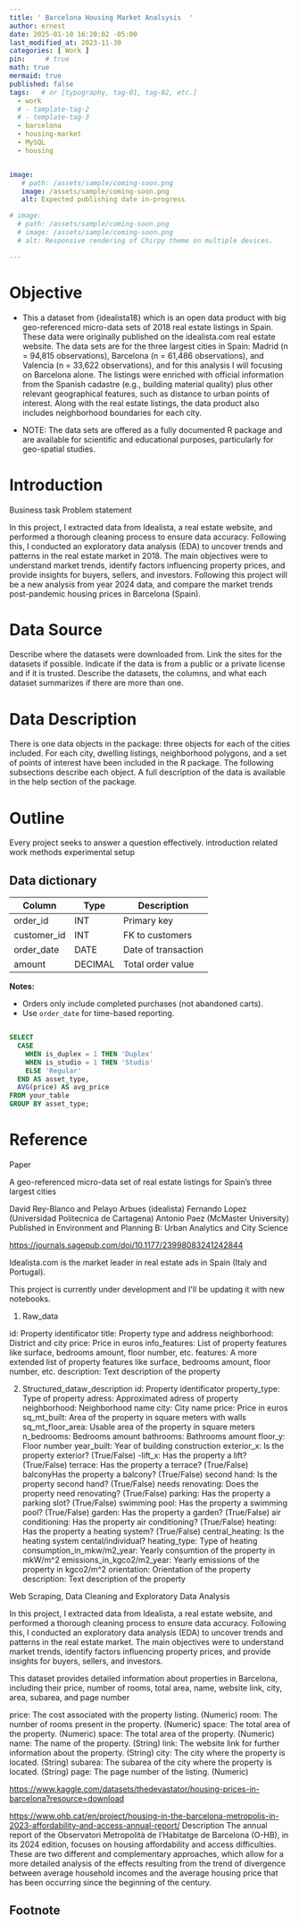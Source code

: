 ```yaml
---
title: ' Barcelona Housing Market Analsysis  '
author: ernest
date: 2025-01-10 16:20:02 -05:00
last_modified_at: 2023-11-30
categories: [ Work ]
pin:     # true
math: true
mermaid: true
published: false
tags:   # or [typography, tag-01, tag-02, etc.]
  - work
  # - tamplate-tag-2
  # - template-tag-3
  - barcelona
  - housing-market
  - MySQL
  - housing


image: 
   # path: /assets/sample/coming-soon.png
   image: /assets/sample/coming-soon.png
   alt: Expected publishing date in-progress

# image: 
  # path: /assets/sample/coming-soon.png
  # image: /assets/sample/coming-soon.png
  # alt: Responsive rendering of Chirpy theme on multiple devices.

---
```




# Objective

- This a dataset from {idealista18} which is an open data product with big geo-referenced micro-data sets of 2018 real estate listings in Spain. These data were originally published on the idealista.com real estate website. The data sets are for the three largest cities in Spain: Madrid (n = 94,815 observations), Barcelona (n = 61,486 observations), and Valencia (n = 33,622 observations), and for this analysis I will focusing on Barcelona alone. 
The listings were enriched with official information from the Spanish cadastre (e.g., building material quality) plus other relevant geographical features, such as distance to urban points of interest. Along with the real estate listings, the data product also includes neighborhood boundaries for each city. 

- NOTE: 
The data sets are offered as a fully documented R package and are available for scientific and educational purposes, particularly for geo-spatial studies.


# Introduction 
  Business task
  Problem statement


In this project, I extracted data from Idealista, a real estate website, and performed a thorough cleaning process to ensure data accuracy. Following this, I conducted an exploratory data analysis (EDA) to uncover trends and patterns in the real estate market in 2018. The main objectives were to understand market trends, identify factors influencing property prices, and provide insights for buyers, sellers, and investors. 
Following this project will be a new analysis from year 2024 data, and compare the market trends post-pandemic housing prices in Barcelona (Spain).




# Data Source
   Describe where the datasets were downloaded from.
    Link the sites for the datasets if possible.
    Indicate if the data is from a public or a private license and if it is trusted.
    Describe the datasets, the columns, and what each dataset summarizes if there are more than one.


# Data Description

There is one data objects in the package: three objects for each of the cities included. For each city, dwelling listings, neighborhood polygons, and a set of points of interest have been included in the R package. The following subsections describe each object. A full description of the data is available in the help section of the package.






# Outline
  Every project seeks to answer a question effectively. 
    introduction
    related work
    methods
    experimental setup





## Data dictionary 



| Column       | Type     | Description                       |
|--------------|----------|-----------------------------------|
| order_id     | INT      | Primary key                       |
| customer_id  | INT      | FK to customers                   |
| order_date   | DATE     | Date of transaction               |
| amount       | DECIMAL  | Total order value                 |

**Notes:**
- Orders only include completed purchases (not abandoned carts).
- Use `order_date` for time-based reporting.




```sql

SELECT 
  CASE 
    WHEN is_duplex = 1 THEN 'Duplex'
    WHEN is_studio = 1 THEN 'Studio'
    ELSE 'Regular'
  END AS asset_type,
  AVG(price) AS avg_price
FROM your_table
GROUP BY asset_type;

```




# Reference


Paper

A geo-referenced micro-data set of real estate listings for Spain’s three largest cities

David Rey-Blanco and Pelayo Arbues (idealista)
Fernando Lopez (Universidad Politecnica de Cartagena)
Antonio Paez (McMaster University)
Published in Environment and Planning B: Urban Analytics and City Science




https://journals.sagepub.com/doi/10.1177/23998083241242844

Idealista.com is the market leader in real estate ads in Spain (Italy and Portugal).


This project is currently under development and I'll be updating it with new notebooks.

1. Raw_data

id: Property identificator
title: Property type and address
neighborhood: District and city
price: Price in euros
info_features: List of property features like surface, bedrooms amount, floor number, etc.
features: A more extended list of property features like surface, bedrooms amount, floor number, etc.
description: Text description of the property

2. Structured_dataw_description
id: Property identificator
property_type: Type of property
adress: Approximated adress of property
neighborhood: Neighborhood name
city: City name
price: Price in euros
sq_mt_built: Area of the property in square meters with walls
sq_mt_floor_area: Usable area of the property in square meters
n_bedrooms: Bedrooms amount
bathrooms: Bathrooms amount
floor_y: Floor number
year_built: Year of building construction
exterior_x: Is the property exterior? (True/False)
-lift_x: Has the property a lift? (True/False)
terrace: Has the property a terrace? (True/False)
balconyHas the property a balcony? (True/False)
second hand: Is the property second hand? (True/False)
needs renovating: Does the property need renovating? (True/False)
parking: Has the property a parking slot? (True/False)
swimming pool: Has the property a swimming pool? (True/False)
garden: Has the property a garden? (True/False)
air conditioning: Has the property air conditioning? (True/False)
heating: Has the property a heating system? (True/False)
central_heating: Is the heating system cental/individual?
heating_type: Type of heating
consumption_in_mkw/m2_year: Yearly consumtion of the property in mkW/m^2
emissions_in_kgco2/m2_year: Yearly emissions of the property in kgco2/m^2
orientation: Orientation of the property
description: Text description of the property




Web Scraping, Data Cleaning and Exploratory Data Analysis

In this project, I extracted data from Idealista, a real estate website, and performed a thorough cleaning process to ensure data accuracy. Following this, I conducted an exploratory data analysis (EDA) to uncover trends and patterns in the real estate market. The main objectives were to understand market trends, identify factors influencing property prices, and provide insights for buyers, sellers, and investors.




This dataset provides detailed information about properties in Barcelona, including their price, number of rooms, total area, name, website link, city, area, subarea, and page number

price: The cost associated with the property listing. (Numeric)
room: The number of rooms present in the property. (Numeric)
space: The total area of the property. (Numeric)
space: The total area of the property. (Numeric)
name: The name of the property. (String)
link: The website link for further information about the property. (String)
city: The city where the property is located. (String)
subarea: The subarea of the city where the property is located. (String)
page: The page number of the listing. (Numeric)



https://www.kaggle.com/datasets/thedevastator/housing-prices-in-barcelona?resource=download


https://www.ohb.cat/en/project/housing-in-the-barcelona-metropolis-in-2023-affordability-and-access-annual-report/
Description
The annual report of the Observatori Metropolità de l’Habitatge de Barcelona (O-HB), in its 2024 edition, focuses on housing affordability and access difficulties. These are two different and complementary approaches, which allow for a more detailed analysis of the effects resulting from the trend of divergence between average household incomes and the average housing price that has been occurring since the beginning of the century.





## Footnote

[^1]: The footnote source






<!-- 


To generate the full SQL queries in an editable format using ChatGPT canvas, you'll need to **log in to ChatGPT**. Once logged in, you can use canvas to work interactively with SQL, Python, and more.

In the meantime, I’ll start by listing the full SQL queries for your 20 questions right here:

---

### 🟢 Beginner-Level SQL Queries

1. **Average unit price of all assets**

```sql
SELECT AVG(unit_price) AS avg_unit_price FROM your_table;
```

2. **Number of assets with a garden**

```sql
SELECT COUNT(*) AS garden_assets FROM your_table WHERE has_garden = 1;
```

3. **Distinct number of rooms available**

```sql
SELECT DISTINCT room_number FROM your_table ORDER BY room_number;
```

4. **Average construction area for assets with a patio**

```sql
SELECT AVG(contruction_area) AS avg_area_with_patio FROM your_table WHERE has_patio = 1;
```

5. **Number of studios or top-floor properties**

```sql
SELECT COUNT(*) AS count_studios_or_topfloor FROM your_table WHERE is_studio = 1 OR is_top_floor = 1;
```

---

### 🟡 Intermediate-Level SQL Queries

6. **Average price per number of rooms**

```sql
SELECT room_number, AVG(price) AS avg_price FROM your_table GROUP BY room_number;
```

7. **Most common orientation**

```sql
SELECT 'North' AS orientation, COUNT(*) FROM your_table WHERE has_north_orientation = 1
UNION ALL
SELECT 'South', COUNT(*) FROM your_table WHERE has_south_orientation = 1
UNION ALL
SELECT 'East', COUNT(*) FROM your_table WHERE has_easth_orientation = 1
UNION ALL
SELECT 'West', COUNT(*) FROM your_table WHERE has_west_orientation = 1
ORDER BY COUNT(*) DESC;
```

8. **Asset distribution by location**

```sql
SELECT flat_location_id, COUNT(*) AS asset_count FROM your_table GROUP BY flat_location_id;
```

9. **Average subway distance for assets with elevators**

```sql
SELECT AVG(distance_subway) AS avg_distance_subway FROM your_table WHERE has_elevator = 1;
```

10. **Construction year with highest average asset price**

```sql
SELECT construction_year, AVG(price) AS avg_price 
FROM your_table 
GROUP BY construction_year 
ORDER BY avg_price DESC 
LIMIT 1;
```

11. **Average unit price by bathroom count**

```sql
SELECT bath_number, AVG(unit_price) AS avg_unit_price 
FROM your_table 
GROUP BY bath_number;
```

12. **Average city center distance for assets with pool and AC**

```sql
SELECT AVG(distance_citycenter) AS avg_distance 
FROM your_table 
WHERE has_swimmingpool = 1 AND has_AC = 1;
```

13. **Average price by doorman presence**

```sql
SELECT has_doorman, AVG(price) AS avg_price 
FROM your_table 
GROUP BY has_doorman;
```

---

### 🔴 Advanced-Level SQL Queries

14. **Asset with highest price per square meter**

```sql
SELECT asset_id, price / contruction_area AS price_per_sqm 
FROM your_table 
ORDER BY price_per_sqm DESC 
LIMIT 1;
```

15. **Most common orientation combinations**

```sql
SELECT has_north_orientation, has_south_orientation, has_easth_orientation, has_west_orientation, COUNT(*) AS count
FROM your_table
GROUP BY has_north_orientation, has_south_orientation, has_easth_orientation, has_west_orientation
ORDER BY count DESC;
```

16. **Correlation prep: floor cleanliness vs unit price**

```sql
SELECT floor_clean, unit_price FROM your_table;
```

> Export this data for correlation analysis in Python, Excel, or another tool.

17. **Compare prices: duplex vs studio vs others**

```sql
SELECT 
  CASE 
    WHEN is_duplex = 1 THEN 'Duplex'
    WHEN is_studio = 1 THEN 'Studio'
    ELSE 'Regular'
  END AS asset_type,
  AVG(price) AS avg_price
FROM your_table
GROUP BY asset_type;
```

18. **Top 5 flat locations by price per sqm**

```sql
SELECT flat_location_id, AVG(price / contruction_area) AS avg_price_per_sqm
FROM your_table
GROUP BY flat_location_id
ORDER BY avg_price_per_sqm DESC
LIMIT 5;
```

19. **Compare new vs old buildings**

```sql
SELECT 
  CASE 
    WHEN construction_year >= YEAR(CURDATE()) - 10 THEN 'New'
    ELSE 'Old'
  END AS age_group,
  AVG(price) AS avg_price
FROM your_table
GROUP BY age_group;
```

20. **Most common amenities in top-floor flats with elevator and AC**

```sql
SELECT amenities, COUNT(*) AS count
FROM your_table
WHERE is_top_floor = 1 AND has_elevator = 1 AND has_AC = 1
GROUP BY amenities
ORDER BY count DESC;
```

---

Let me know if you'd like these as a downloadable file (e.g. `.sql` or `.csv`) or organized into a reporting dashboard!



===


Absolutely! Here's a list of **20 questions** designed to extract **insights** from your MySQL dataset, using the columns you listed. They’re grouped by **difficulty level**: beginner, intermediate, and advanced.

---

## 🟢 Beginner-Level Questions (Basic SELECTs, COUNTs, and AVG)

1. **What is the average unit price of all assets?**
   → `AVG(unit_price)`

2. **How many assets have a garden?**
   → `COUNT(*) WHERE has_garden = 1`

3. **List the distinct number of rooms available in the dataset.**
   → `SELECT DISTINCT room_number`

4. **What is the average construction area of assets that include a patio?**
   → `AVG(contruction_area) WHERE has_patio = 1`

5. **How many assets are studios or top-floor properties?**
   → `WHERE is_studio = 1 OR is_top_floor = 1`

---

## 🟡 Intermediate-Level Questions (Aggregations, GROUP BYs, Filters)

6. **What is the average price per number of rooms?**
   → `GROUP BY room_number`

7. **Which orientation is the most common among the assets?**
   → Count combinations or sum boolean columns like `has_north_orientation`, etc.

8. **What is the distribution of asset types across different flat locations?**
   → `GROUP BY flat_location_id`

9. **What is the average distance to the subway for assets with elevators?**
   → `AVG(distance_subway) WHERE has_elevator = 1`

10. **Which construction year has the highest average asset price?**
    → `GROUP BY construction_year ORDER BY AVG(price) DESC`

11. **How does average unit price vary by number of bathrooms?**
    → `GROUP BY bath_number`

12. **What is the average distance to the city center for assets with swimming pools and AC?**
    → `WHERE has_swimmingpool = 1 AND has_AC = 1`

13. **Find the average price of assets with and without a doorman.**
    → `GROUP BY has_doorman`

---

## 🔴 Advanced-Level Questions (Joins, Subqueries, Complex Conditions)

14. **Which asset has the highest unit price per square meter?**
    → `unit_price / contruction_area` with `ORDER BY` and `LIMIT 1`

15. **Which combinations of orientation (e.g., north & east) are most common?**
    → Use `GROUP BY` on multiple `has_*_orientation` columns.

16. **Is there a correlation between floor cleanliness and unit price?**
    → This would involve `SELECT floor_clean, unit_price` for analysis in a BI tool or statistical software.

17. **How does average price vary for duplexes vs studios vs regular flats?**
    → `CASE WHEN is_duplex = 1 THEN 'Duplex' ...` and `GROUP BY`

18. **Find the top 5 flat locations by average price per square meter.**
    → `GROUP BY flat_location_id ORDER BY AVG(unit_price / contruction_area) DESC LIMIT 5`

19. **Compare asset prices for newly constructed buildings (past 10 years) vs older ones.**
    → Use `construction_year >= YEAR(CURDATE()) - 10`

20. **Which amenities are most common among top-floor flats with elevators and AC?**
    → `WHERE is_top_floor = 1 AND has_elevator = 1 AND has_AC = 1` then analyze `amenities`

---

Would you like these written as full SQL queries too? Or organized into a spreadsheet-style template for an analytics project?


===

> All content provided is for informational purposes only and shown case studies examples for open source data resources. The articles, notes and case study on this website are my own the way on seen opportunities and problem-solving but don’t necessarily represent the positions, strategies, or opinions of my past or current employer or its subsidiaries. I make no representations as to the accuracy or completeness of any information found here or by following any links. I will not be liable for any errors or omissions in this information nor for the availability of this information. I will not be liable for any losses, injuries, or damages from the display or use of this information.
{: .prompt-info }

> All statements are my own, and do not necessarily reflect the opinion(s) of the past or current employer, or previous or current educational institution. The information contained in this report/article/note is meant for the purposes of information only and is not intended to be investment, legal, tax or other advice, nor is it intended to be relied upon in making an investment or other decision. This information provided with my own understanding which the authors and publishers are not providing advice on legal, economic, investment or other professional issues and services. 
{: .prompt-info }


## Explain the why I worked in this problem.


1. Introduction
  Business task
  Probleme statement

2. Data sources
  In this section, you will describe all the datasets you are using. Use the following format:
    Describe where the datasets were downloaded from.
    Link the sites for the datasets if possible.
    Indicate if the data is from a public or a private license and if it is trusted.
    Describe the datasets, the columns, and what each dataset summarizes if there are more than one.

3. Documentation of cleaning and manipulation

4. Summary of data analysis
5. Key visualization and findings
  Make sure to list the key findings from the analysis that we did in the step earlier, list them out in layman's terms, and remember that the people you are presenting to will not be data analysts so make it as plain as day.
6. Recommendations
  Here, you will provide high-level recommendations from the key findings, make sure they align with the goal and business task you were given, and also answer the problem statement of the project.

STATISTICAL Problem
PLAN
  What specific statistical operations does this problem call for?
SOLVE
  Make the graphs and carry out the calculation needed for this problem
CONCLUDE
  Give the practical conclusion in the setting of the real-world problem


CONFIDENCE intervals
STATE

PLAN

SOLVE

CONCLUDE



TEST OF SIGNIFICANCE
STATE
  What is the practical question that requires a statistical test?

PLAN
  Identify the parameter, state null and alternative hypotheses, and choose the type of test that fits the situation.

SOLVE
  Carry out the test in three phases:
      1. Check the conditions for the test you plan to use
      2. Calculate the test statistic
      3. Find the p-value

CONCLUDE
  Return to the practical question to describe the results in this settings




<!-- 

> DISCLAIMER
- The information contained in this report/article/note is meant for the purposes of information only and is not intended to be investment, legal, tax or other advice, nor is it intended to be relied upon in making an investment or other decision. This report is provided with the understanding that the authors and publishers are not providing advice on legal, economic, investment or other professional issues and services. 
- I am not responsible for the content of websites and information resources that may be referenced in the report. The access provided to these sites or the provision of such information resources does not constitute an endorsement by myself. of the information contained therein. However, unless expressly stated otherwise, the opinions, recommendations, findings, interpretations and conclusions expressed in this report represent the views of myself. 
- The inclusion of company examples does not in any way constitute an endorsement of these organisations by myself or the signatories to the Principles for Responsible Investment. While I have endeavoured to ensure that the information contained in this report has been obtained from reliable and up-to-date sources, the changing nature of statistics, laws, rules and regulations may result in delays, omissions or inaccuracies in information contained in this report. I am not responsible for any errors or omissions, or for any decision made or action taken based on information contained in this report, or for any loss or damage arising from or caused by such decision or action. All information in this report is provided “as-is”, with no guarantee of completeness, accuracy, timeliness or of the results obtained from the use of this information, and without warranty of any kind, expressed or implied.
{: .prompt-info }


-->




